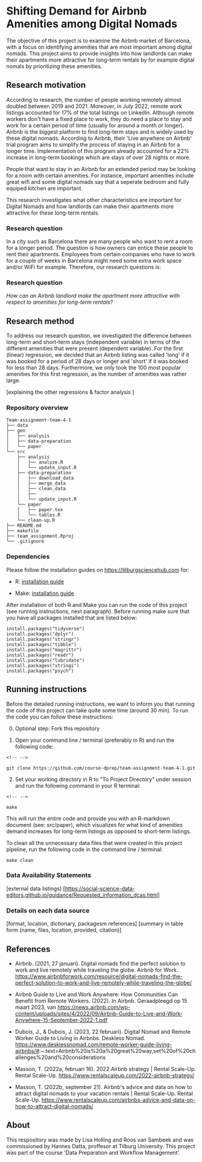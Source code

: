 # Shifting Demand for Airbnb Amenities among Digital Nomads

The objective of this project is to examine the Airbnb market of Barcelona, with a focus on identifying amenities that are most important among digital nomads. This project aims to provide insights into how landlords can make their apartments more attractive for long-term rentals by for example digital nomals by prioritizing these amenities.

## Research motivation

According to research, the number of people working remotely almost doubled between 2019 and 2021. Moreover, in July 2022, remote work listings accounted for 17% of the total listings on LinkedIn. Although remote workers don't have a fixed place to work, they do need a place to stay and work for a certain period of time (usually for around a month or longer). Airbnb is the biggest platform to find long-term stays and is widely used by these digital nomads. According to Airbnb, their 'Live anywhere on Airbnb' trial program aims to simplify the process of staying in an Airbnb for a longer time. Implementation of this program already accounted for a 22% increase in long-term bookings which are stays of over 28 nights or more.

People that want to stay in an Airbnb for an extended period may be looking for a room with certain amenities. For instance, important amenities include great wifi and some digital nomads say that a seperate bedroom and fully equiped kitchen are important.

This research investigates what other characteristics are important for Digital Nomads and how landlords can make their apartments more attractive for these long-term rentals.

### Research question

In a city such as Barcelona there are many people who want to rent a room for a longer period. The question is how owners can entice these people to rent their apartments. Employees from certain companies who have to work for a couple of weeks in Barcelona might need some extra work space and/or WiFi for example. Therefore, our research questions is:

### Research question

*How can an Airbnb landlord make the apartment more attractive with respect to amenities for long-term rentals?*

## Research method

To address our research question, we investigated the difference between long-term and short-term stays (independent variable) in terms of the different amenities that were present (dependent variable). For the first (linear) regression, we decided that an Airbnb listing was called 'long' if it was booked for a period of 28 days or longer and 'short' if it was booked for less than 28 days. Furthermore, we only took the 100 most popular amenities for this first regression, as the number of amenities was rather large.

[explaining the other regressions & factor analysis ]

### Repository overview

    Team-assignment-team-4-1
    ├── data
    ├── gen
    │   ├── analysis
    │   ├── data-preparation
    │   └── paper
    └── src
        ├── analysis
        │   ├── analyze.R
        │   └── update_input.R    
        ├── data-preparation
        │   ├── download_data
        │   ├── merge_data
        │   ├── clean_data
        |   ├──
        │   └── update_input.R
        └── paper
        │   ├── paper.tex
        │   └── tables.R
        └── clean-up.R    
    ├── README.md
    ├── makefile
    ├── team_assignment.Rproj
    └── .gitignore

### Dependencies

Please follow the installation guides on <https://tilburgsciencehub.com> for:

-   R: [installation guide](https://tilburgsciencehub.com/building-blocks/configure-your-computer/statistics-and-computation/r/)

-   Make: [installation guide](https://tilburgsciencehub.com/building-blocks/configure-your-computer/automation-and-workflows/make/)

After installation of both R and Make you can run the code of this project (see running instructions, next paragraph). Before running make sure that you have all packages installed that are listed below:

<div>

    install.packages("tidyverse")
    install.packages("dplyr")
    install.packages("stringr")
    install.packages("tibble")
    install.packages("magrittr")
    install.packages("readr")
    install.packages("lubridate")
    install.packages("stringi")
    install.packages("psych")

</div>

## Running instructions

Before the detailed running instructions, we want to inform you that running the code of this project can take quite some time (around 30 min). To run the code you can follow these instructions:

0.  Optional step: Fork this repository

1.  Open your command line / terminal (preferably in R) and run the following code:

```{=html}
<!-- -->
```
    git clone https://github.com/course-dprep/team-assignment-team-4-1.git

2.  Set your working directory in R to "To Project Directory" under session and run the following command in your R terminal:

```{=html}
<!-- -->
```
    make

This will run the entire code and provide you with an R-markdown document (see: src/paper), which visualizes for what kind of amenities demand increases for long-term listings as opposed to short-term listings.

To clean all the unnecessary data files that were created in this project pipeline, run the following code in the command line / terminal:

    make clean

### Data Availability Statements

[external data listings] [<https://social-science-data-editors.github.io/guidance/Requested_information_dcas.html>]

### Details on each data source

[format, location, dictionary, packagesm references] [summary in table form (name, files, location, provided, citation)]

## References

-   Airbnb. (2021, 27 januari). Digital nomads find the perfect solution to work and live remotely while traveling the globe. Airbnb for Work. <https://www.airbnbforwork.com/resource/digital-nomads-find-the-perfect-solution-to-work-and-live-remotely-while-traveling-the-globe/>

-   Airbnb Guide to Live and Work Anywhere: How Communities Can Benefit from Remote Workers. (2022). In Airbnb. Geraadpleegd op 15 maart 2023, van <https://news.airbnb.com/wp-content/uploads/sites/4/2022/09/Airbnb-Guide-to-Live-and-Work-Anywhere-15-September-2022-1.pdf>

-   Dubois, J., & Dubois, J. (2023, 22 februari). Digital Nomad and Remote Worker Guide to Living in Airbnbs. Deskless Nomad. <https://www.desklessnomad.com/remote-worker-guide-living-airbnbs/#>:\~:text=Airbnb%20is%20a%20great%20way,set%20of%20challenges%20and%20considerations

-   Masson, T. (2022a, februari 16). 2022 Airbnb strategy \| Rental Scale-Up. Rental Scale-Up. <https://www.rentalscaleup.com/2022-airbnb-strategy/>

-   Masson, T. (2022b, september 21). Airbnb's advice and data on how to attract digital nomads to your vacation rentals \| Rental Scale-Up. Rental Scale-Up. <https://www.rentalscaleup.com/airbnbs-advice-and-data-on-how-to-attract-digital-nomads/>

## About

This respository was made by Lisa Holling and Roos van Sambeek and was commissioned by Hannes Datta, proffesor at Tilburg University. This project was part of the course 'Data Preparation and Workflow Management'.
